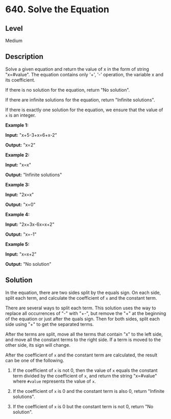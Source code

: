 # 640. Solve the Equation
## Level
Medium

## Description
Solve a given equation and return the value of x in the form of string "x=#value". The equation contains only '+', '-' operation, the variable x and its coefficient.

If there is no solution for the equation, return "No solution".

If there are infinite solutions for the equation, return "Infinite solutions".

If there is exactly one solution for the equation, we ensure that the value of `x` is an integer.

**Example 1:**

**Input:** "x+5-3+x=6+x-2"

**Output:** "x=2"

**Example 2:**

**Input:** "x=x"

**Output:** "Infinite solutions"

**Example 3:**

**Input:** "2x=x"

**Output:** "x=0"

**Example 4:**

**Input:** "2x+3x-6x=x+2"

**Output:** "x=-1"

**Example 5:**

**Input:** "x=x+2"

**Output:** "No solution"

## Solution
In the equation, there are two sides split by the equals sign. On each side, split each term, and calculate the coefficient of `x` and the constant term.

There are several ways to split each term. This solution uses the way to replace all occurrences of "-" with "+-", but remove the "+" at the beginning of the equation or just after the quals sign. Then for both sides, split each side using "+" to get the separated terms.

After the terms are split, move all the terms that contain "x" to the left side, and move all the constant terms to the right side. If a term is moved to the other side, its sign will change.

After the coefficient of `x` and the constant term are calculated, the result can be one of the following.

1. If the coefficient of `x` is not 0, then the value of `x` equals the constant term divided by the coefficient of `x`, and return the string "x=#value" where `#value` represents the value of `x`.

2. If the coefficient of `x` is 0 and the constant term is also 0, return "Infinite solutions".

3. If the coefficient of `x` is 0 but the constant term is not 0, return "No solution".
